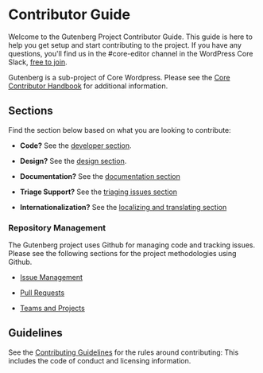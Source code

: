 # Contributor Guide

Welcome to the Gutenberg Project Contributor Guide. This guide is here to help you get setup and start contributing to the project. If you have any questions, you'll find us in the #core-editor channel in the WordPress Core Slack, [free to join](https://make.wordpress.org/chat/).

Gutenberg is a sub-project of Core Wordpress. Please see the [Core Contributor Handbook](https://make.wordpress.org/core/handbook/) for additional information.

## Sections

Find the section below based on what you are looking to contribute:

- **Code?** See the [developer section](/docs/contributors/develop.md).

- **Design?** See the [design section](/docs/contributors/design.md).

- **Documentation?** See the [documentation section](/docs/contributors/document.md)

- **Triage Support?** See the [triaging issues section](/docs/contributors/triage.md)

- **Internationalization?** See the [localizing and translating section](/docs/contributors/localizing.md)

### Repository Management

The Gutenberg project uses Github for managing code and tracking issues. Please see the following sections for the project methodologies using Github.

- [Issue Management](/docs/contributors/repository-management.md#issues)

- [Pull Requests](/docs/contributors/repository-management.md#pull-requests)

- [Teams and Projects](/docs/contributors/repository-management.md#teams)

## Guidelines

See the [Contributing Guidelines](https://github.com/WordPress/gutenberg/blob/master/CONTRIBUTING.md) for the rules around contributing: This includes the code of conduct and licensing information.
